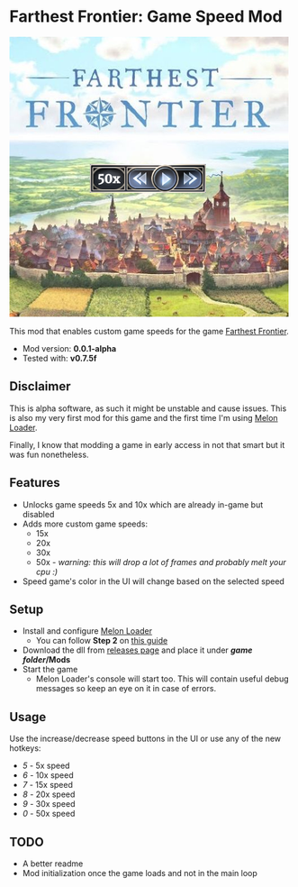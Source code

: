 # Farthest Frontier: Game Speed Mod

![cover](Assets/cover.png)

This mod that enables custom game speeds for the game [Farthest Frontier](https://store.steampowered.com/app/1044720/Farthest_Frontier/).

- Mod version: **0.0.1-alpha**
- Tested with: **v0.7.5f**

## Disclaimer

This is alpha software, as such it might be unstable and cause issues.
This is also my very first mod for this game and the first time I'm using [Melon Loader](https://github.com/LavaGang/MelonLoader).

Finally, I know that modding a game in early access in not that smart but it was fun nonetheless.

## Features

- Unlocks game speeds 5x and 10x which are already in-game but disabled
- Adds more custom game speeds:
  - 15x
  - 20x
  - 30x
  - 50x - *warning: this will drop a lot of frames and probably melt your cpu :)*
- Speed game's color in the UI will change based on the selected speed

## Setup

- Install and configure [Melon Loader](https://github.com/LavaGang/MelonLoader)
  - You can follow **Step 2** on [this guide](https://steamcommunity.com/sharedfiles/filedetails/?id=2854936721)
- Download the dll from [releases page](../../releases) and place it under **_game folder_/Mods**
- Start the game
  - Melon Loader's console will start too. This will contain useful debug messages so keep an eye on it in case of errors.
  
## Usage

Use the increase/decrease speed buttons in the UI or use any of the new hotkeys:
- *5* - 5x speed
- *6* - 10x speed
- *7* - 15x speed
- *8* - 20x speed
- *9* - 30x speed
- *0* - 50x speed

## TODO

- A better readme
- Mod initialization once the game loads and not in the main loop
